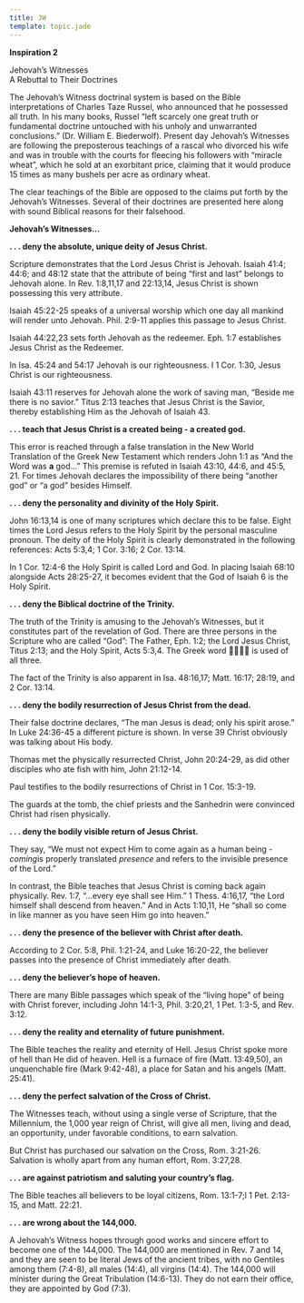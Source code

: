 ```yaml
---
title: JW
template: topic.jade
---
```



**Inspiration 2**

Jehovah’s Witnesses  
A Rebuttal to Their Doctrines

The Jehovah’s Witness doctrinal system is based on the Bible
interpretations of Charles Taze Russel, who announced that he possessed
all truth. In his many books, Russel “left scarcely one great truth or
fundamental doctrine untouched with his unholy and unwarranted
conclusions.” (Dr. William E. Biederwolf). Present day Jehovah’s
Witnesses are following the preposterous teachings of a rascal who
divorced his wife and was in trouble with the courts for fleecing his
followers with “miracle wheat”, which he sold at an exorbitant price,
claiming that it would produce 15 times as many bushels per acre as
ordinary wheat.

The clear teachings of the Bible are opposed to the claims put forth by
the Jehovah’s Witnesses. Several of their doctrines are presented here
along with sound Biblical reasons for their falsehood.

**Jehovah’s Witnesses…**

**. . . deny the absolute, unique deity of Jesus Christ.**

Scripture demonstrates that the Lord Jesus Christ is Jehovah. Isaiah
41:4; 44:6; and 48:12 state that the attribute of being “first and last”
belongs to Jehovah alone. In Rev. 1:8,11,17 and 22:13,14, Jesus Christ
is shown possessing this very attribute.

Isaiah 45:22-25 speaks of a universal worship which one day all mankind
will render unto Jehovah. Phil. 2:9-11 applies this passage to Jesus
Christ.

Isaiah 44:22,23 sets forth Jehovah as the redeemer. Eph. 1:7 establishes
Jesus Christ as the Redeemer.

In Isa. 45:24 and 54:17 Jehovah is our righteousness. I 1 Cor. 1:30,
Jesus Christ is our righteousness.

Isaiah 43:11 reserves for Jehovah alone the work of saving man, “Beside
me there is no savior.” Titus 2:13 teaches that Jesus Christ is the
Savior, thereby establishing Him as the Jehovah of Isaiah 43.

**. . . teach that Jesus Christ is a created being - a created god.**

This error is reached through a false translation in the New World
Translation of the Greek New Testament which renders John 1:1 as “And
the Word was **a** god…” This premise is refuted in Isaiah 43:10, 44:6,
and 45:5, 21. For times Jehovah declares the impossibility of there
being “another god” or “a god” besides Himself.

**. . . deny the personality and divinity of the Holy Spirit.**

John 16:13,14 is one of many scriptures which declare this to be false.
Eight times the Lord Jesus refers to the Holy Spirit by the personal
masculine pronoun. The deity of the Holy Spirit is clearly demonstrated
in the following references: Acts 5:3,4; 1 Cor. 3:16; 2 Cor. 13:14.

In 1 Cor. 12:4-6 the Holy Spirit is called Lord and God. In placing
Isaiah 68:10 alongside Acts 28:25-27, it becomes evident that the God of
Isaiah 6 is the Holy Spirit.

**. . . deny the Biblical doctrine of the Trinity.**

The truth of the Trinity is amusing to the Jehovah’s Witnesses, but it
constitutes part of the revelation of God. There are three persons in
the Scripture who are called “God”: The Father, Eph. 1:2; the Lord Jesus
Christ, Titus 2:13; and the Holy Spirit, Acts 5:3,4. The Greek word 
is used of all three.

The fact of the Trinity is also apparent in Isa. 48:16,17; Matt. 16:17;
28:19, and 2 Cor. 13:14.

**. . . deny the bodily resurrection of Jesus Christ from the dead.**

Their false doctrine declares, “The man Jesus is dead; only his spirit
arose.” In Luke 24:36-45 a different picture is shown. In verse 39
Christ obviously was talking about His body.

Thomas met the physically resurrected Christ, John 20:24-29, as did
other disciples who ate fish with him, John 21:12-14.

Paul testifies to the bodily resurrections of Christ in 1 Cor. 15:3-19.

The guards at the tomb, the chief priests and the Sanhedrin were
convinced Christ had risen physically.

**. . . deny the bodily visible return of Jesus Christ.**

They say, “We must not expect Him to come again as a human being -
*coming*is properly translated *presence* and refers to the invisible
presence of the Lord.”

In contrast, the Bible teaches that Jesus Christ is coming back again
physically. Rev. 1:7, “…every eye shall see Him.” 1 Thess. 4:16,17, “the
Lord himself shall descend from heaven.” And in Acts 1:10,11, He “shall
so come in like manner as you have seen Him go into heaven.”

**. . . deny the presence of the believer with Christ after death.**

According to 2 Cor. 5:8, Phil. 1:21-24, and Luke 16:20-22, the believer
passes into the presence of Christ immediately after death.

**. . . deny the believer’s hope of heaven.**

There are many Bible passages which speak of the “living hope” of being
with Christ forever, including John 14:1-3, Phil. 3:20,21, 1 Pet. 1:3-5,
and Rev. 3:12.

**. . . deny the reality and eternality of future punishment.**

The Bible teaches the reality and eternity of Hell. Jesus Christ spoke
more of hell than He did of heaven. Hell is a furnace of fire (Matt.
13:49,50), an unquenchable fire (Mark 9:42-48), a place for Satan and
his angels (Matt. 25:41).

**. . . deny the perfect salvation of the Cross of Christ.**

The Witnesses teach, without using a single verse of Scripture, that the
Millennium, the 1,000 year reign of Christ, will give all men, living
and dead, an opportunity, under favorable conditions, to earn salvation.

But Christ has purchased our salvation on the Cross, Rom. 3:21-26.
Salvation is wholly apart from any human effort, Rom. 3:27,28.

**. . . are against patriotism and saluting your country’s flag.**

The Bible teaches all believers to be loyal citizens, Rom. 13:1-7;l 1
Pet. 2:13-15, and Matt. 22:21.

**. . . are wrong about the 144,000.**

A Jehovah’s Witness hopes through good works and sincere effort to
become one of the 144,000. The 144,000 are mentioned in Rev. 7 and 14,
and they are seen to be literal Jews of the ancient tribes, with no
Gentiles among them (7:4-8), all males (14:4), all virgins (14:4). The
144,000 will minister during the Great Tribulation (14:6-13). They do
not earn their office, they are appointed by God (7:3).

